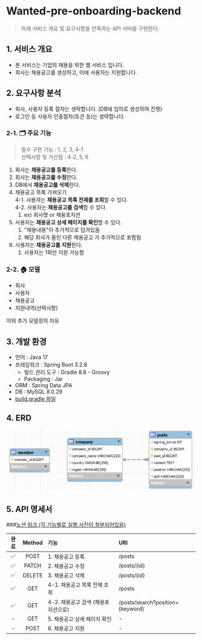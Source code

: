 # Wanted-pre-onboarding-backend
> 아래 서비스 개요 및 요구사항을 만족하는 API 서버를 구현한다.

## 1. 서비스 개요
- 본 서비스는 기업의 채용을 위한 웹 서비스 입니다.
- 회사는 채용공고를 생성하고, 이에 사용자는 지원합니다.

## 2. 요구사항 분석
- 회사, 사용자 등록 절차는 생략합니다. (DB에 임의로 생성하여 진행)
- 로그인 등 사용자 인증절차(토큰 등)는 생략합니다.

### 2-1. 🗂️ 주요 기능
> 필수 구현 기능 : 1, 2, 3, 4-1  </br>
> 선택사항 및 가산점 : 4-2, 5, 6

1. 회사는 **채용공고를 등록**한다.
2. 회사는 **채용공고를 수정**한다.
3. DB에서 **채용공고를 삭제**한다.
4. 채용공고 목록 가져오기 </br>
  4-1. 사용자는 **채용공고 목록 전체를 조회**할 수 있다. </br>
  4-2. 사용자는 **채용공고를 검색**할 수 있다. 
   1. ex) 회사명 or 채용포지션
5. 사용자는 **채용공고 상세 페이지를 확인**할 수 있다.
   1. "채용내용"이 추가적으로 담겨있음
   2. 해당 회사가 올린 다른 채용공고 가 추가적으로 포함됨
6. 사용자는 **채용공고를 지원**한다.
   1. 사용자는 1회만 지원 가능함

### 2-2. 🏠 모델
- 회사
- 사용자 
- 채용공고 
- 지원내역(선택사항)

이외 추가 모델정의 자유

## 3. 개발 환경
- 언어 : Java 17
- 프레임워크 : Spring Boot 3.2.8
  - 빌드 관리 도구 : Gradle 8.8 - Groovy
  - Packaging : Jar
- ORM : Spring Data JPA
- DB : MySQL 8.0.29
- [build.gradle 파일](build.gradle)

## 4. ERD
![ERD](src/main/resources/image/ERD.png)</br>

## 5. API 명세서
###[노션 링크 (각 기능별로 실행 사진이 첨부되어있음)](https://jinhui-portfolio.notion.site/API-90e049d731e44579aa35f96eb38c78a9?pvs=4)

| 완료  | Method | 기능                     | URI                              |
|:---:|:------:|:-----------------------|:---------------------------------|
|  ✅  |  POST  | 1. 채용공고 등록             | /posts                           |
|  ✅  | PATCH  | 2. 채용공고 수정             | /posts/{id}                      |
|  ✅  | DELETE | 3. 채용공고 삭제             | /posts/{id}                      |
|  ✅  |  GET   | 4-1. 채용공고 목록 전체 조회     | /posts                           |
|  ✅  |  GET   | 4-2. 채용공고 검색 (채용포지션으로) | /posts/search?position={keyword} |
|  -  |  GET   | 5. 채용공고 상세 페이지 확인      | -                                |
|  -  |  POST  | 6. 채용공고 지원             | -                                |
